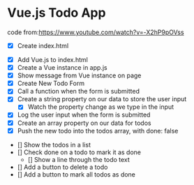 # Vue.js Todo App


code from:https://www.youtube.com/watch?v=-X2hP9pOVss

- [x] Create index.html

* [X] Add Vue.js to index.html
* [X] Create a Vue instance in app.js
* [X] Show message from Vue instance on page
* [X] Create New Todo Form
* [X] Call a function when the form is submitted
* [X] Create a string property on our data to store the user input
  - [X] Watch the property change as we type in the input
* [X] Log the user input when the form is submitted
* [X] Create an array property on our data for todos
* [X] Push the new todo into the todos array, with done: false
* [] Show the todos in a list
* [] Check done on a todo to mark it as done
  - [] Show a line through the todo text
* [] Add a button to delete a todo
* [] Add a button to mark all todos as done
